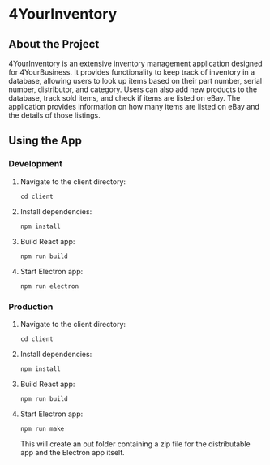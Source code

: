 # 4YourInventory

## About the Project

4YourInventory is an extensive inventory management application designed for 4YourBusiness. It provides functionality to keep track of inventory in a database, allowing users to look up items based on their part number, serial number, distributor, and category. Users can also add new products to the database, track sold items, and check if items are listed on eBay. The application provides information on how many items are listed on eBay and the details of those listings.

## Using the App

### Development

1. Navigate to the client directory:

   ```cd client```

2. Install dependencies:

   ```npm install```

3. Build React app:

   ```npm run build```

4. Start Electron app:

   ```npm run electron```

### Production

1. Navigate to the client directory:

   ```cd client```

2. Install dependencies:

   ```npm install```

3. Build React app:

   ```npm run build```

4. Start Electron app:

   ```npm run make```
   
   This will create an out folder containing a zip file for the distributable app and the Electron app itself.
